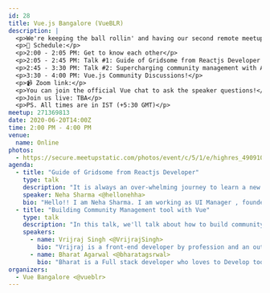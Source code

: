 ```yaml
---
id: 28
title: Vue.js Bangalore (VueBLR)
description: |
  <p>We're keeping the ball rollin' and having our second remote meetup this month. We'll have our usual lineup of great speakers and great talks—all experienced at the comfort of your homes.</p>
  <p>📝 Schedule:</p>
  <p>2:00 - 2:05 PM: Get to know each other</p>
  <p>2:05 - 2:45 PM: Talk #1: Guide of Gridsome from Reactjs Developer by Neha Sharma</p>
  <p>2:45 - 3:30 PM: Talk #2: Supercharging community management with Aura by Vrijraj Singh and Bharat Agarwal</p>
  <p>3:30 - 4:00 PM: Vue.js Community Discussions!</p>
  <p>📹 Zoom link:</p>
  <p>You can join the official Vue chat to ask the speaker questions!</p>
  <p>Join us live: TBA</p>
  <p>PS. All times are in IST (+5:30 GMT)</p>
meetup: 271369813
date: 2020-06-20T14:00Z
time: 2:00 PM - 4:00 PM
venue:
  name: Online
photos:
  - https://secure.meetupstatic.com/photos/event/c/5/1/e/highres_490910462.jpeg
agenda:
  - title: "Guide of Gridsome from Reactjs Developer"
    type: talk
    description: "It is always an over-whelming journey to learn a new framework/library. Especially when you are already using one already. How to learn a new framework, why to learn, what to build, and what the hack this Gridsome is?"
    speaker: Neha Sharma <@hellonehha>
    bio: "Hello!! I am Neha Sharma. I am working as UI Manager , founder of JSLovers & a11ytips.dev. Advocate of Accessibility and passionate about Calligraphy."
  - title: "Building Community Management tool with Vue"
    type: talk
    description: "In this talk, we'll talk about how to build community management tools or solutions using Vue.js and Its best practices."
    speakers:
      - name: Vrijraj Singh <@VrijrajSingh>
        bio: "Vrijraj is a front-end developer by profession and an outstanding person in daily life. Thinking out of the box is what he believes in doing. He is a Google Developer Expert for Firebase & Web. He states that learning is a process that never stops, even if you are old enough, there will be things that you can still learn. He is always eager to learn new technologies and develop new things based on it."
      - name: Bharat Agarwal <@bharatagsrwal>
        bio: "Bharat is a Full stack developer who loves to Develop tools, Playing with Software and its Security is his passion. Usually, he loves to make new things. He is also an active contributor at GDG-X Github organization where he is actively working as a team of Aura App."
organizers:
  - Vue Bangalore <@vueblr>
---
```


<EventPage />
